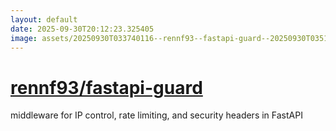 ```yaml
---
layout: default
date: 2025-09-30T20:12:23.325405
image: assets/20250930T033740116--rennf93--fastapi-guard--20250930T035109246--cropped.png
---
```


# [rennf93/fastapi-guard](https://github.com/rennf93/fastapi-guard)

middleware for IP control, rate limiting, and security headers in FastAPI
